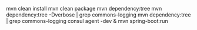 mvn clean install
mvn clean package
mvn dependency:tree
mvn dependency:tree -Dverbose | grep commons-logging
mvn dependency:tree | grep commons-logging
consul agent -dev &
mvn spring-boot:run

